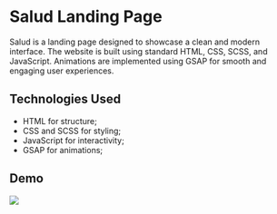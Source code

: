 # Salud Landing Page

Salud is a landing page designed to showcase a clean and modern interface. The website is built using standard HTML, CSS, SCSS, and JavaScript. Animations are implemented using GSAP for smooth and engaging user experiences.

## Technologies Used

- HTML for structure;
- CSS and SCSS for styling;
- JavaScript for interactivity;
- GSAP for animations;
  
## Demo

![](https://iili.io/dYyzT5g.gif)
